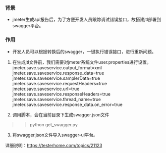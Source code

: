 ### 背景
 - jmeter生成api报告后，为了方便开发人员跟踪调试错误接口，故搭建jtl部署到swagger平台。
 
### 作用
 - 开发人员可以根据转换后的swagger，一键执行错误接口，进行重新问题。
 
 1. 在生成jtl文件前，我们需要对jmeter系统文件user.properties进行设置。
  jmeter.save.saveservice.output_format=xml
  jmeter.save.saveservice.response_data=true
  jmeter.save.saveservice.samplerData=true
  jmeter.save.saveservice.requestHeaders=true
  jmeter.save.saveservice.url=true
  jmeter.save.saveservice.responseHeaders=true
  jmeter.save.saveservice.thread_name=true
  jmeter.save.saveservice.response_data.on_error=true

2. 调用脚本，会在当前目录下生成swagger.json文件
>>python get_swagger.py

3. 将swagger.json文件导入swagger-ui平台。

详细说明：https://testerhome.com/topics/21123
